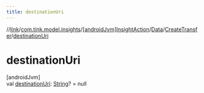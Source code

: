 ```yaml
---
title: destinationUri
---
```

//[link](../../../../../index.html)/[com.tink.model.insights](../../../index.html)/[[androidJvm]InsightAction](../../index.html)/[Data](../index.html)/[CreateTransfer](index.html)/[destinationUri](destination-uri.html)



# destinationUri



[androidJvm]\
val [destinationUri](destination-uri.html): [String](https://kotlinlang.org/api/latest/jvm/stdlib/kotlin/-string/index.html)? = null




